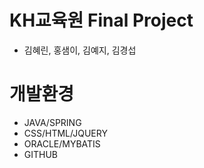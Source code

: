 # KH교육원 Final Project
- 김혜린, 홍샘이, 김예지, 김경섭

# 개발환경
- JAVA/SPRING
- CSS/HTML/JQUERY
- ORACLE/MYBATIS
- GITHUB
